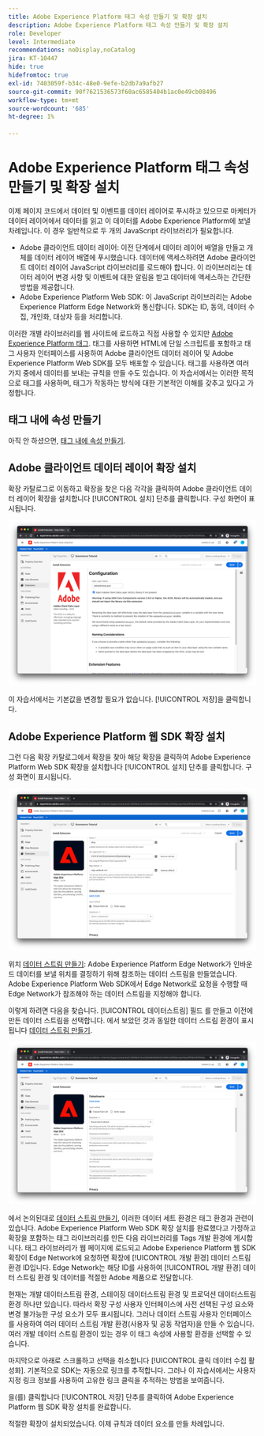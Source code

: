 ```yaml
---
title: Adobe Experience Platform 태그 속성 만들기 및 확장 설치
description: Adobe Experience Platform 태그 속성 만들기 및 확장 설치
role: Developer
level: Intermediate
recommendations: noDisplay,noCatalog
jira: KT-10447
hide: true
hidefromtoc: true
exl-id: 7403059f-b34c-48e0-9efe-b2db7a9afb27
source-git-commit: 90f7621536573f60ac6585404b1ac0e49cb08496
workflow-type: tm+mt
source-wordcount: '685'
ht-degree: 1%

---
```


# Adobe Experience Platform 태그 속성 만들기 및 확장 설치

이제 페이지 코드에서 데이터 및 이벤트를 데이터 레이어로 푸시하고 있으므로 마케터가 데이터 레이어에서 데이터를 읽고 이 데이터를 Adobe Experience Platform에 보낼 차례입니다. 이 경우 일반적으로 두 개의 JavaScript 라이브러리가 필요합니다.

* Adobe 클라이언트 데이터 레이어: 이전 단계에서 데이터 레이어 배열을 만들고 개체를 데이터 레이어 배열에 푸시했습니다. 데이터에 액세스하려면 Adobe 클라이언트 데이터 레이어 JavaScript 라이브러리를 로드해야 합니다. 이 라이브러리는 데이터 레이어 변경 사항 및 이벤트에 대한 알림을 받고 데이터에 액세스하는 간단한 방법을 제공합니다.
* Adobe Experience Platform Web SDK: 이 JavaScript 라이브러리는 Adobe Experience Platform Edge Network와 통신합니다. SDK는 ID, 동의, 데이터 수집, 개인화, 대상자 등을 처리합니다.

이러한 개별 라이브러리를 웹 사이트에 로드하고 직접 사용할 수 있지만 [Adobe Experience Platform 태그](https://experienceleague.adobe.com/docs/experience-platform/tags/home.html). 태그를 사용하면 HTML에 단일 스크립트를 포함하고 태그 사용자 인터페이스를 사용하여 Adobe 클라이언트 데이터 레이어 및 Adobe Experience Platform Web SDK를 모두 배포할 수 있습니다. 태그를 사용하면 여러 가지 중에서 데이터를 보내는 규칙을 만들 수도 있습니다. 이 자습서에서는 이러한 목적으로 태그를 사용하며, 태그가 작동하는 방식에 대한 기본적인 이해를 갖추고 있다고 가정합니다.

## 태그 내에 속성 만들기

아직 안 하셨으면, [태그 내에 속성 만들기](https://experienceleague.adobe.com/docs/experience-platform/tags/admin/companies-and-properties.html#create-or-configure-a-property).

## Adobe 클라이언트 데이터 레이어 확장 설치

확장 카탈로그로 이동하고 확장을 찾은 다음 각각을 클릭하여 Adobe 클라이언트 데이터 레이어 확장을 설치합니다 [!UICONTROL 설치] 단추를 클릭합니다. 구성 화면이 표시됩니다.

![Adobe 클라이언트 데이터 레이어 확장 설치](../../../assets/implementation-strategy/acdl-extension-installation.png)

이 자습서에서는 기본값을 변경할 필요가 없습니다. [!UICONTROL 저장]을 클릭합니다.

## Adobe Experience Platform 웹 SDK 확장 설치

그런 다음 확장 카탈로그에서 확장을 찾아 해당 확장을 클릭하여 Adobe Experience Platform Web SDK 확장을 설치합니다 [!UICONTROL 설치] 단추를 클릭합니다. 구성 화면이 표시됩니다.

![Adobe Experience Platform Web SDK 확장 설치](../../../assets/implementation-strategy/web-sdk-extension-installation.png)

위치 [데이터 스트림 만들기](../configure-the-server/create-a-datastream.md): Adobe Experience Platform Edge Network가 인바운드 데이터를 보낼 위치를 결정하기 위해 참조하는 데이터 스트림을 만들었습니다. Adobe Experience Platform Web SDK에서 Edge Network로 요청을 수행할 때 Edge Network가 참조해야 하는 데이터 스트림을 지정해야 합니다.

이렇게 하려면 다음을 찾습니다. [!UICONTROL 데이터스트림] 필드 를 만들고 이전에 만든 데이터 스트림을 선택합니다. 에서 보았던 것과 동일한 데이터 스트림 환경이 표시됩니다 [데이터 스트림 만들기](../configure-the-server/create-a-datastream.md).

![데이터 스트림 선택](../../../assets/implementation-strategy/web-sdk-datastream-selection.png)

에서 논의된대로 [데이터 스트림 만들기](../configure-the-server/create-a-dataset.md), 이러한 데이터 세트 환경은 태그 환경과 관련이 있습니다. Adobe Experience Platform Web SDK 확장 설치를 완료했다고 가정하고 확장을 포함하는 태그 라이브러리를 만든 다음 라이브러리를 Tags 개발 환경에 게시합니다. 태그 라이브러리가 웹 페이지에 로드되고 Adobe Experience Platform 웹 SDK 확장이 Edge Network에 요청하면 확장에 [!UICONTROL 개발 환경] 데이터 스트림 환경 ID입니다. Edge Network는 해당 ID를 사용하여 [!UICONTROL 개발 환경] 데이터 스트림 환경 및 데이터를 적절한 Adobe 제품으로 전달합니다.

현재는 개발 데이터스트림 환경, 스테이징 데이터스트림 환경 및 프로덕션 데이터스트림 환경 하나만 있습니다. 따라서 확장 구성 사용자 인터페이스에 사전 선택된 구성 요소와 변경 불가능한 구성 요소가 모두 표시됩니다. 그러나 데이터 스트림 사용자 인터페이스를 사용하여 여러 데이터 스트림 개발 환경(사용자 및 공동 작업자)을 만들 수 있습니다. 여러 개발 데이터 스트림 환경이 있는 경우 이 태그 속성에 사용할 환경을 선택할 수 있습니다.

마지막으로 아래로 스크롤하고 선택을 취소합니다 [!UICONTROL 클릭 데이터 수집 활성화]. 기본적으로 SDK는 자동으로 링크를 추적합니다. 그러나 이 자습서에서는 사용자 지정 링크 정보를 사용하여 고유한 링크 클릭을 추적하는 방법을 보여줍니다.

을(를) 클릭합니다 [!UICONTROL 저장] 단추를 클릭하여 Adobe Experience Platform 웹 SDK 확장 설치를 완료합니다.

적절한 확장이 설치되었습니다. 이제 규칙과 데이터 요소를 만들 차례입니다.
